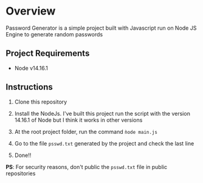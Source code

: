 # Overview
Password Generator is a simple project built with Javascript run on Node JS Engine to generate random passwords

## Project Requirements
- Node v14.16.1

## Instructions
1. Clone this repository

2. Install the NodeJs. I've built this project run the script with the version 14.16.1 of Node but I think it works in other versions

3. At the root project folder, run the command ``ǹode main.js``

4. Go to the file ``psswd.txt`` generated by the project and check the last line

5. Done!!

**PS**: For security reasons, don't public the ``psswd.txt`` file in public repositories
